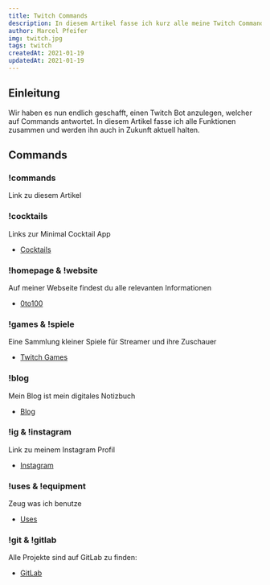 ```yaml
---
title: Twitch Commands
description: In diesem Artikel fasse ich kurz alle meine Twitch Commands zusammen.
author: Marcel Pfeifer
img: twitch.jpg
tags: twitch
createdAt: 2021-01-19
updatedAt: 2021-01-19
---
```


## Einleitung

Wir haben es nun endlich geschafft, einen Twitch Bot anzulegen, welcher auf Commands antwortet. In diesem Artikel fasse ich alle Funktionen zusammen und werden ihn auch in Zukunft aktuell halten.

## Commands

### !commands

Link zu diesem Artikel

### !cocktails

Links zur Minimal Cocktail App

-   [Cocktails](https://cocktails.ink)

### !homepage & !website

Auf meiner Webseite findest du alle relevanten Informationen

-   [0to100](/)

### !games & !spiele

Eine Sammlung kleiner Spiele für Streamer und ihre Zuschauer

-   [Twitch Games](https://games.0to100.ink)

### !blog

Mein Blog ist mein digitales Notizbuch

-   [Blog](/blog)

### !ig & !instagram

Link zu meinem Instagram Profil

-   [Instagram](https://instagram.com/marcelxpfeifer)

### !uses & !equipment

Zeug was ich benutze

-   [Uses](/uses)

### !git & !gitlab

Alle Projekte sind auf GitLab zu finden:

-   [GitLab](https://gitlab.com/0to100)
